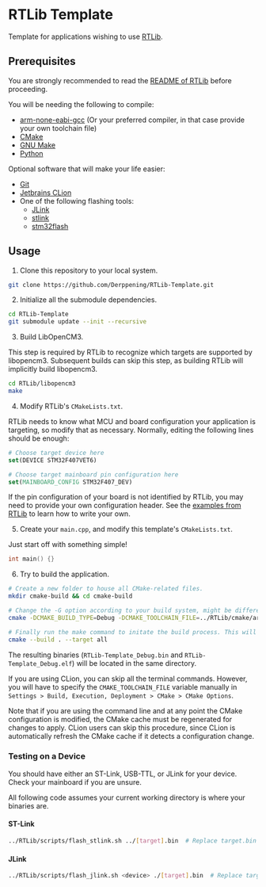 # RTLib Template

Template for applications wishing to use [RTLib](https://github.com/Derppening/RTLib).

## Prerequisites

You are strongly recommended to read the [README of RTLib](https://github.com/Derppening/RTLib/blob/master/README.md) 
before proceeding.

You will be needing the following to compile:

- [arm-none-eabi-gcc](https://developer.arm.com/open-source/gnu-toolchain/gnu-rm) (Or your preferred compiler, in that 
case provide your own toolchain file)
- [CMake](https://cmake.org/)
- [GNU Make](https://www.gnu.org/software/make/)
- [Python](https://www.python.org/)

Optional software that will make your life easier:
- [Git](https://git-scm.com/)
- [Jetbrains CLion](https://www.jetbrains.com/clion/)
- One of the following flashing tools:
    - [JLink](https://www.segger.com/products/debug-probes/j-link/technology/flash-download/)
    - [stlink](https://github.com/texane/stlink)
    - [stm32flash](https://sourceforge.net/p/stm32flash/wiki/Home/)

## Usage

1. Clone this repository to your local system. 

```bash
git clone https://github.com/Derppening/RTLib-Template.git
```

2. Initialize all the submodule dependencies.

```bash
cd RTLib-Template
git submodule update --init --recursive
```

3. Build LibOpenCM3.

This step is required by RTLib to recognize which targets are supported by libopencm3. Subsequent builds can skip this 
step, as building RTLib will implicitly build libopencm3.

```bash
cd RTLib/libopencm3
make
```

4. Modify RTLib's `CMakeLists.txt`.

RTLib needs to know what MCU and board configuration your application is targeting, so modify that as necessary. 
Normally, editing the following lines should be enough:
```cmake
# Choose target device here
set(DEVICE STM32F407VET6)

# Choose target mainboard pin configuration here
set(MAINBOARD_CONFIG STM32F407_DEV)
```

If the pin configuration of your board is not identified by RTLib, you may need to provide your own configuration 
header. See the [examples from RTLib](https://github.com/Derppening/RTLib/tree/master/src/config) to learn how to write 
your own.

5. Create your `main.cpp`, and modify this template's `CMakeLists.txt`.

Just start off with something simple!

```cpp
int main() {}
```

6. Try to build the application.

```bash
# Create a new folder to house all CMake-related files.
mkdir cmake-build && cd cmake-build

# Change the -G option according to your build system, might be different for example if you were using MinGW.
cmake -DCMAKE_BUILD_TYPE=Debug -DCMAKE_TOOLCHAIN_FILE=../RTLib/cmake/arm-toolchain.cmake -G "CodeBlocks - Unix Makefiles" ..

# Finally run the make command to initate the build process. This will build everything into the "cmake-build" folder.
cmake --build . --target all
```

The resulting binaries (`RTLib-Template_Debug.bin` and `RTLib-Template_Debug.elf`) will be located in the same 
directory.

If you are using CLion, you can skip all the terminal commands. However, you will have to specify the 
`CMAKE_TOOLCHAIN_FILE` variable manually in `Settings > Build, Execution, Deployment > CMake > CMake Options`.

Note that if you are using the command line and at any point the CMake configuration is modified, the CMake cache must 
be regenerated for changes to apply. CLion users can skip this procedure, since CLion is automatically refresh the 
CMake cache if it detects a configuration change.

### Testing on a Device

You should have either an ST-Link, USB-TTL, or JLink for your device. Check your mainboard if you are unsure.

All following code assumes your current working directory is where your binaries are.

#### ST-Link

```bash
../RTLib/scripts/flash_stlink.sh ../[target].bin  # Replace target.bin with the appropriate file
```

#### JLink

```bash
../RTLib/scripts/flash_jlink.sh <device> ./[target].bin  # Replace target.bin with the appropriate file
```


